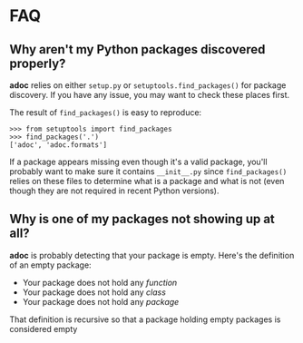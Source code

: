# FAQ

## Why aren't my Python packages discovered properly?

**adoc** relies on either `setup.py` or `setuptools.find_packages()` for
package discovery. If you have any issue, you may want to check these places
first.

The result of `find_packages()` is easy to reproduce:

    >>> from setuptools import find_packages
    >>> find_packages('.')
    ['adoc', 'adoc.formats']

If a package appears missing even though it's a valid package, you'll probably
want to make sure it contains `__init__.py` since `find_packages()` relies on
these files to determine what is a package and what is not (even though they
are not required in recent Python versions).


## Why is one of my packages not showing up at all?

**adoc** is probably detecting that your package is empty. Here's the
definition of an empty package:

- Your package does not hold any *function*
- Your package does not hold any *class*
- Your package does not hold any *package*

That definition is recursive so that a package holding empty packages is
considered empty
